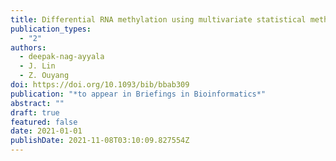 ```yaml
---
title: Differential RNA methylation using multivariate statistical methods
publication_types:
  - "2"
authors:
  - deepak-nag-ayyala
  - J. Lin
  - Z. Ouyang
doi: https://doi.org/10.1093/bib/bbab309
publication: "*to appear in Briefings in Bioinformatics*"
abstract: ""
draft: true
featured: false
date: 2021-01-01
publishDate: 2021-11-08T03:10:09.827554Z
---
```

